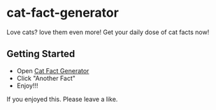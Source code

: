 # cat-fact-generator
Love cats? love them even more! Get your daily dose of cat facts now!

## Getting Started

- Open [Cat Fact Generator](https://bradrar.github.io/cat-fact-generator/)
- Click "Another Fact"
- Enjoy!!!


If you enjoyed this. Please leave a like.

